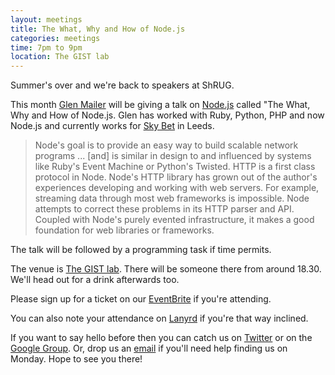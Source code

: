 ```yaml
---
layout: meetings
title: The What, Why and How of Node.js
categories: meetings
time: 7pm to 9pm
location: The GIST lab
---
```


Summer's over and we're back to speakers at ShRUG.

This month [Glen Mailer](http://twitter.com/#!/glenathan) will be giving
a talk on [Node.js](http://nodejs.org/) called "The What, Why and How of
Node.js. Glen has worked with Ruby, Python, PHP and now Node.js and
currently works for [Sky Bet](http://www.skybet.com/) in Leeds.

>Node's goal is to provide an easy way to build scalable network programs ... \[and\] is similar in design to and influenced by systems like Ruby's Event Machine or Python's Twisted. HTTP is a first class protocol in Node. Node's HTTP library has grown out of the author's experiences developing and working with web servers. For example, streaming data through most web frameworks is impossible. Node attempts to correct these problems in its HTTP parser and API. Coupled with Node's purely evented infrastructure, it makes a good foundation for web libraries or frameworks.


The talk will be followed by a programming task if time permits.


The venue is [The GIST lab](http://thegisthub.net/). There will be
someone there from around 18.30. We'll head out for a drink afterwards
too.

Please sign up for a ticket on our [EventBrite](http://bit.ly/shrug1109)
if you're attending.

You can also note your attendance on [Lanyrd](http://lanyrd.com/2011/shrug-22/) if you're that way inclined.

If you want to say hello before then you can catch us on
[Twitter](http://twitter.com/sheffieldruby) or on the [Google
Group](http://groups.google.com/group/shrug-members). Or, drop us
an [email](mailto:shrug@jamesalmond.com) if you'll need help finding us
on Monday. Hope to see you there!

